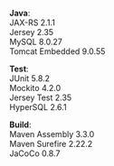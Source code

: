 **Java**:  
JAX-RS 2.1.1  
Jersey 2.35  
MySQL 8.0.27  
Tomcat Embedded 9.0.55  

**Test**:  
JUnit 5.8.2  
Mockito 4.2.0  
Jersey Test 2.35  
HyperSQL 2.6.1  
  
**Build**:  
Maven Assembly 3.3.0  
Maven Surefire 2.22.2  
JaCoCo 0.8.7  
